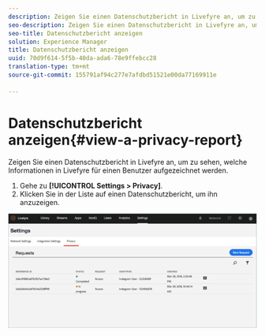 ```yaml
---
description: Zeigen Sie einen Datenschutzbericht in Livefyre an, um zu sehen, welche Informationen in Livefyre für einen Benutzer aufgezeichnet werden.
seo-description: Zeigen Sie einen Datenschutzbericht in Livefyre an, um zu sehen, welche Informationen in Livefyre für einen Benutzer aufgezeichnet werden.
seo-title: Datenschutzbericht anzeigen
solution: Experience Manager
title: Datenschutzbericht anzeigen
uuid: 70d9f614-5f5b-40da-ada6-78e9ffebcc28
translation-type: tm+mt
source-git-commit: 155791af94c277e7afdbd51521e00da77169911e

---
```



# Datenschutzbericht anzeigen{#view-a-privacy-report}

Zeigen Sie einen Datenschutzbericht in Livefyre an, um zu sehen, welche Informationen in Livefyre für einen Benutzer aufgezeichnet werden.

1. Gehe zu **[!UICONTROL Settings > Privacy]**.
1. Klicken Sie in der Liste auf einen Datenschutzbericht, um ihn anzuzeigen.

![](assets/privacypage5.png)

